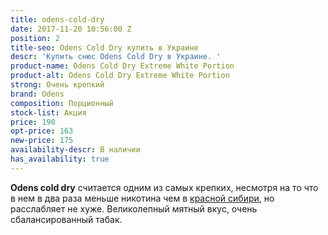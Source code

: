 ```yaml
---
title: odens-cold-dry
date: 2017-11-20 10:56:00 Z
position: 2
title-seo: Odens Cold Dry купить в Украине
descr: 'Купить снюс Odens Cold Dry в Украине. '
product-name: Odens Cold Dry Extreme White Portion
product-alt: Odens Cold Dry Extreme White Portion
strong: Очень крепкий
brand: Odens
composition: Порционный
stock-list: Акция
price: 190
opt-price: 163
new-price: 175
availability-descr: В наличии
has_availability: true
---
```


**Odens cold dry** считается одним из самых крепких, несмотря на то что в нем в два раза меньше никотина чем в [красной сибири](/siberia-white), но расслабляет не хуже. Великолепный мятный вкус, очень сбалансированный табак.